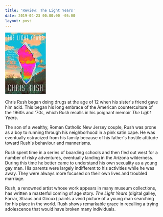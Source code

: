```yaml
---
title: 'Review: The Light Years'
date: 2019-04-23 00:00:00 -05:00
layout: post
---
```


![](/assets/images/51Vi9Phgu8L._SX331_BO1204203200_-133x200.jpg)

Chris Rush began doing drugs at the age of 12 when his sister's friend gave him acid. This began his long embrace of the American counterculture of the 1960s and '70s, which Rush recalls in his poignant memoir _The Light Years_.

The son of a wealthy, Roman Catholic New Jersey couple, Rush was prone as a boy to running through his neighborhood in a pink satin cape. He was eventually ostracized from his family because of his father's hostile attitude toward Rush's behaviour and mannerisms.

Rush spent time in a series of boarding schools and then fled out west for a number of risky adventures, eventually landing in the Arizona wilderness. During this time he better came to understand his own sexuality as a young gay man. His parents were largely indifferent to his activities while he was away. They were always more focused on their own lives and troubled marriage.

Rush, a renowned artist whose work appears in many museum collections, has written a masterful coming of age story. _The Light Years_ (digital galley, Farrar, Straus and Giroux) paints a vivid picture of a young man searching for his place in the world. Rush shows remarkable grace in recalling a trying adolescence that would have broken many individuals.
